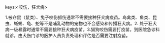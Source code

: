 keys:<咬伤，狂犬病>

1.被仓鼠（鼠类）、兔子咬伤抓伤通常不需要接种狂犬病疫苗。鸟禽类、鱼类、昆虫、蜥蜴、龟、蛇等不是哺乳动物的宠物也不会感染和传播狂犬病。2. 处于狂犬病一级暴露时通常不需要接种狂犬病疫苗。3.猫狗咬伤需要打疫苗。到医院急诊科就诊，由犬伤门诊的医护人员负责处理和评估是否需要注射疫苗。